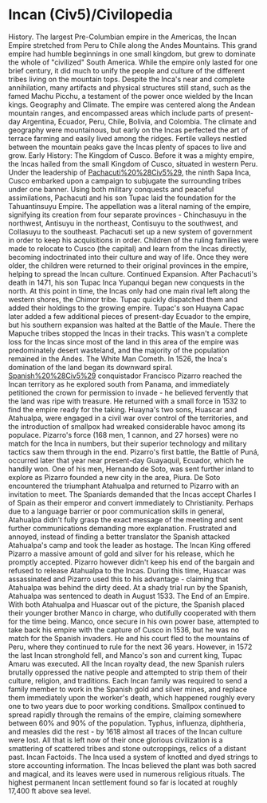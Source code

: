 # Incan (Civ5)/Civilopedia

History.
The largest Pre-Columbian empire in the Americas, the Incan Empire stretched from Peru to Chile along the Andes Mountains. This grand empire had humble beginnings in one small kingdom, but grew to dominate the whole of "civilized" South America. While the empire only lasted for one brief century, it did much to unify the people and culture of the different tribes living on the mountain tops. Despite the Inca's near and complete annihilation, many artifacts and physical structures still stand, such as the famed Machu Picchu, a testament of the power once wielded by the Incan kings. 
Geography and Climate.
The empire was centered along the Andean mountain ranges, and encompassed areas which include parts of present-day Argentina, Ecuador, Peru, Chile, Bolivia, and Colombia. The climate and geography were mountainous, but early on the Incas perfected the art of terrace farming and easily lived among the ridges. Fertile valleys nestled between the mountain peaks gave the Incas plenty of spaces to live and grow.
Early History: The Kingdom of Cusco.
Before it was a mighty empire, the Incas hailed from the small Kingdom of Cusco, situated in western Peru. Under the leadership of [Pachacuti%20%28Civ5%29](Pachacuti), the ninth Sapa Inca, Cusco embarked upon a campaign to subjugate the surrounding tribes under one banner. Using both military conquests and peaceful assimilations, Pachacuti and his son Tupac laid the foundation for the Tahuantinsuyu Empire. The appellation was a literal naming of the empire, signifying its creation from four separate provinces - Chinchasuyu in the northwest, Antisuyu in the northeast, Contisuyu to the southwest, and Collasuyu to the southeast.
Pachacuti set up a new system of government in order to keep his acquisitions in order. Children of the ruling families were made to relocate to Cusco (the capital) and learn from the Incas directly, becoming indoctrinated into their culture and way of life. Once they were older, the children were returned to their original provinces in the empire, helping to spread the Incan culture.
Continued Expansion.
After Pachacuti's death in 1471, his son Tupac Inca Yupanqui began new conquests in the north. At this point in time, the Incas only had one main rival left along the western shores, the Chimor tribe. Tupac quickly dispatched them and added their holdings to the growing empire.
Tupac's son Huayna Capac later added a few additional pieces of present-day Ecuador to the empire, but his southern expansion was halted at the Battle of the Maule. There the Mapuche tribes stopped the Incas in their tracks. This wasn't a complete loss for the Incas since most of the land in this area of the empire was predominately desert wasteland, and the majority of the population remained in the Andes.
The White Man Cometh.
In 1526, the Inca's domination of the land began its downward spiral. [Spanish%20%28Civ5%29](Spanish) conquistador Francisco Pizarro reached the Incan territory as he explored south from Panama, and immediately petitioned the crown for permission to invade - he believed fervently that the land was ripe with treasure.
He returned with a small force in 1532 to find the empire ready for the taking. Huayna's two sons, Huascar and Atahualpa, were engaged in a civil war over control of the territories, and the introduction of smallpox had wreaked considerable havoc among its populace. Pizarro's force (168 men, 1 cannon, and 27 horses) were no match for the Inca in numbers, but their superior technology and military tactics saw them through in the end.
Pizarro's first battle, the Battle of Puná, occurred later that year near present-day Guayaquil, Ecuador, which he handily won. One of his men, Hernando de Soto, was sent further inland to explore as Pizarro founded a new city in the area, Piura. De Soto encountered the triumphant Atahualpa and returned to Pizarro with an invitation to meet. The Spaniards demanded that the Incas accept Charles I of Spain as their emperor and convert immediately to Christianity. Perhaps due to a language barrier or poor communication skills in general, Atahualpa didn't fully grasp the exact message of the meeting and sent further communications demanding more explanation. Frustrated and annoyed, instead of finding a better translator the Spanish attacked Atahualpa's camp and took the leader as hostage.
The Incan King offered Pizarro a massive amount of gold and silver for his release, which he promptly accepted. Pizarro however didn't keep his end of the bargain and refused to release Atahualpa to the Incas. During this time, Huascar was assassinated and Pizarro used this to his advantage - claiming that Atahualpa was behind the dirty deed. At a shady trial run by the Spanish, Atahualpa was sentenced to death in August 1533.
The End of an Empire.
With both Atahualpa and Huascar out of the picture, the Spanish placed their younger brother Manco in charge, who dutifully cooperated with them for the time being. Manco, once secure in his own power base, attempted to take back his empire with the capture of Cusco in 1536, but he was no match for the Spanish invaders. He and his court fled to the mountains of Peru, where they continued to rule for the next 36 years. However, in 1572 the last Incan stronghold fell, and Manco's son and current king, Tupac Amaru was executed.
All the Incan royalty dead, the new Spanish rulers brutally oppressed the native people and attempted to strip them of their culture, religion, and traditions. Each Incan family was required to send a family member to work in the Spanish gold and silver mines, and replace them immediately upon the worker's death, which happened roughly every one to two years due to poor working conditions. Smallpox continued to spread rapidly through the remains of the empire, claiming somewhere between 60% and 90% of the population. Typhus, influenza, diphtheria, and measles did the rest - by 1618 almost all traces of the Incan culture were lost. All that is left now of their once glorious civilization is a smattering of scattered tribes and stone outcroppings, relics of a distant past.
Incan Factoids.
The Inca used a system of knotted and dyed strings to store accounting information.
The Incas believed the plant was both sacred and magical, and its leaves were used in numerous religious rituals.
The highest permanent Incan settlement found so far is located at roughly 17,400 ft above sea level.